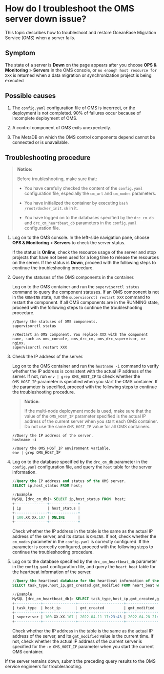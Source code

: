 # How do I troubleshoot the OMS server down issue?

This topic describes how to troubleshoot and restore OceanBase Migration Service (OMS) when a server fails.

## Symptom

The state of a server is **Down** on the page appears after you choose **OPS & Monitoring** > **Servers** in the OMS console, or `no enough host resource for XXX` is returned when a data migration or synchronization project is being executed

## Possible causes

1. The `config.yaml` configuration file of OMS is incorrect, or the deployment is not completed. 90% of failures occur because of incomplete deployment of OMS.

2. A control component of OMS exits unexpectedly.

3. The MetaDB on which the OMS control components depend cannot be connected or is unavailable.

## Troubleshooting procedure

> **Notice:**
>
> Before troubleshooting, make sure that:
>
> * You have carefully checked the content of the `config.yaml` configuration file, especially the `cm_url` and `cm_nodes` parameters.
>
> * You have initialized the container by executing `bash /root/docker_init.sh` in it.
>
> * You have logged on to the databases specified by the `drc_cm_db` and `drc_cm_heartbeat_db` parameters in the `config.yaml` configuration file.

1. Log on to the OMS console. In the left-side navigation pane, choose **OPS & Monitoring** > **Servers** to check the server status.

   If the status is **Online**, check the resource usage of the server and stop projects that have not been used for a long time to release the resources on the server. If the status is **Down**, proceed with the following steps to continue the troubleshooting procedure.

2. Query the statuses of the OMS components in the container.

   Log on to the OMS container and run the `supervisorctl status` command to query the component statuses. If an OMS component is not in the `RUNNING` state, run the `supervisorctl restart XXX` command to restart the component. If all OMS components are in the RUNNING state, proceed with the following steps to continue the troubleshooting procedure.

   ```shell
   //Query the statuses of OMS components.
   supervisorctl status

   //Restart an OMS component. You replace XXX with the component name, such as oms_console, oms_drc_cm, oms_drc_supervisor, or nginx.
   supervisorctl restart XXX
   ```

3. Check the IP address of the server.

   Log on to the OMS container and run the `hostname -i` command to verify whether the IP address is consistent with the actual IP address of the server. If not, run `env | grep OMS_HOST_IP` to check whether the `OMS_HOST_IP` parameter is specified when you start the OMS container. If the parameter is specified, proceed with the following steps to continue the troubleshooting procedure.

   > **Notice:**
   >
   > If the multi-node deployment mode is used, make sure that the value of the `OMS_HOST_IP` parameter specified is the actual IP address of the current server when you start each OMS container. Do not use the same `OMS_HOST_IP` value for all OMS containers.

   ```shell
   //Query the IP address of the server.
   hostname -i

   //Query the OMS_HOST_IP environment variable.
   env | grep OMS_HOST_IP
   ```

4. Log on to the database specified by the `drc_cm_db` parameter in the `config.yaml` configuration file, and query the `host` table for the server information.

   ```sql
   //Query the IP address and status of the OMS server.
   SELECT ip,host_status FROM host;

   //Example
   MySQL [drc_cm_db]> SELECT ip,host_status FROM  host;
   +---------------+-------------+
   | ip            | host_status |
   +---------------+-------------+
   | 100.XX.XX.107 | ONLINE      |
   +---------------+-------------+
   ```

   Check whether the IP address in the table is the same as the actual IP address of the server, and its status is `ONLINE`. If not, check whether the `cm_nodes` parameter in the `config.yaml` is correctly configured. If the parameter is correctly configured, proceed with the following steps to continue the troubleshooting procedure.

5. Log on to the database specified by the `drc_cm_heartbeat_db` parameter in the `config.yaml` configuration file, and query the `heart_beat` table for the heartbeat information of the server.

   ```sql
   //Query the heartbeat database for the heartbeat information of the server.
   SELECT task_type,host_ip,gmt_created,gmt_modified FROM heart_beat where task_name='supervisor';

   //Example
   MySQL [drc_cm_heartbeat_db]> SELECT task_type,host_ip,gmt_created,gmt_modified FROM heart_beat where task_name='supervisor';
   +------------+---------------+---------------------+---------------------+
   | task_type  | host_ip       | gmt_created         | gmt_modified        |
   +------------+---------------+---------------------+---------------------+
   | supervisor | 100.XX.XX.107 | 2022-04-11 17:23:43 | 2022-04-28 21:39:51 |
   +------------+---------------+---------------------+---------------------+
   ```

   Check whether the IP address in the table is the same as the actual IP address of the server, and its `gmt_modified` value is the current time. If not, check whether the actual IP address of the current server is specified for the `-e OMS_HOST_IP` parameter when you start the current OMS container.

If the server remains down, submit the preceding query results to the OMS service engineers for troubleshooting.
